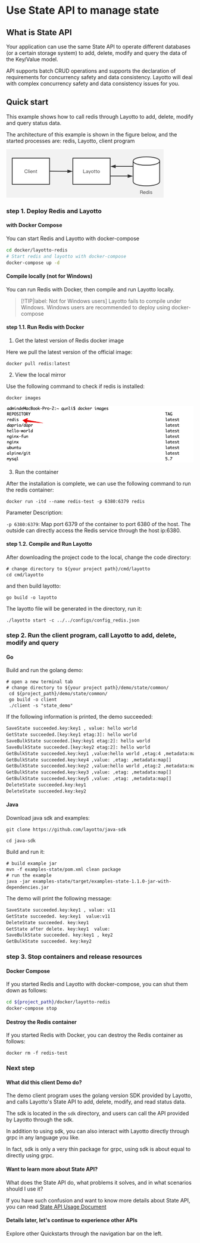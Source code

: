 # Use State API to manage state
## What is State API
Your application can use the same State API to operate different databases (or a certain storage system) to add, delete, modify and query the data of the Key/Value model.

API supports batch CRUD operations and supports the declaration of requirements for concurrency safety and data consistency. Layotto will deal with complex concurrency safety and data consistency issues for you.

## Quick start
This example shows how to call redis through Layotto to add, delete, modify and query status data.

The architecture of this example is shown in the figure below, and the started processes are: redis, Layotto, client program

![img.png](../../../img/state/img.png)

### step 1. Deploy Redis and Layotto
<!-- tabs:start -->
#### **with Docker Compose**
You can start Redis and Layotto with docker-compose

```bash
cd docker/layotto-redis
# Start redis and layotto with docker-compose
docker-compose up -d
```

#### **Compile locally (not for Windows)**
You can run Redis with Docker, then compile and run Layotto locally.

> [!TIP|label: Not for Windows users]
> Layotto fails to compile under Windows. Windows users are recommended to deploy using docker-compose

#### step 1.1. Run Redis with Docker

1. Get the latest version of Redis docker image

Here we pull the latest version of the official image:

```shell
docker pull redis:latest
```

2. View the local mirror 
   
Use the following command to check if redis is installed:
   
```shell
docker images
```

![img.png](../../../img/mq/start/img.png)

3. Run the container

After the installation is complete, we can use the following command to run the redis container:

```shell
docker run -itd --name redis-test -p 6380:6379 redis
```

Parameter Description:

`-p 6380:6379`: Map port 6379 of the container to port 6380 of the host. The outside can directly access the Redis service through the host ip:6380.

#### step 1.2. Compile and Run Layotto

After downloading the project code to the local, change the code directory:

```shell
# change directory to ${your project path}/cmd/layotto
cd cmd/layotto
```

and then build layotto:

```shell @if.not.exist layotto
go build -o layotto
```

The layotto file will be generated in the directory, run it:

```shell @background
./layotto start -c ../../configs/config_redis.json
```

<!-- tabs:end -->

### step 2. Run the client program, call Layotto to add, delete, modify and query
<!-- tabs:start -->
#### **Go**

Build and run the golang demo:
```shell
# open a new terminal tab
# change directory to ${your project path}/demo/state/common/
 cd ${project_path}/demo/state/common/
 go build -o client
 ./client -s "state_demo"
```

If the following information is printed, the demo succeeded:

```bash
SaveState succeeded.key:key1 , value: hello world 
GetState succeeded.[key:key1 etag:3]: hello world
SaveBulkState succeeded.[key:key1 etag:2]: hello world
SaveBulkState succeeded.[key:key2 etag:2]: hello world
GetBulkState succeeded.key:key1 ,value:hello world ,etag:4 ,metadata:map[] 
GetBulkState succeeded.key:key4 ,value: ,etag: ,metadata:map[] 
GetBulkState succeeded.key:key2 ,value:hello world ,etag:2 ,metadata:map[] 
GetBulkState succeeded.key:key3 ,value: ,etag: ,metadata:map[] 
GetBulkState succeeded.key:key5 ,value: ,etag: ,metadata:map[] 
DeleteState succeeded.key:key1
DeleteState succeeded.key:key2
```

#### **Java**

Download java sdk and examples:

```shell
git clone https://github.com/layotto/java-sdk
```

```shell
cd java-sdk
```

Build and run it:

```shell
# build example jar
mvn -f examples-state/pom.xml clean package
# run the example
java -jar examples-state/target/examples-state-1.1.0-jar-with-dependencies.jar
```

The demo will print the following message:

```bash
SaveState succeeded.key:key1 , value: v11
GetState succeeded. key:key1  value:v11
DeleteState succeeded. key:key1
GetState after delete. key:key1  value:
SaveBulkState succeeded. key:key1 , key2
GetBulkState succeeded. key:key2
```

<!-- tabs:end -->

### step 3. Stop containers and release resources
<!-- tabs:start -->
#### **Docker Compose**
If you started Redis and Layotto with docker-compose, you can shut them down as follows:

```bash
cd ${project_path}/docker/layotto-redis
docker-compose stop
```

#### **Destroy the Redis container**
If you started Redis with Docker, you can destroy the Redis container as follows:

```shell
docker rm -f redis-test
```

<!-- tabs:end -->

### Next step
#### What did this client Demo do?
The demo client program uses the golang version SDK provided by Layotto, and calls Layotto's State API to add, delete, modify, and read status data.

The sdk is located in the `sdk` directory, and users can call the API provided by Layotto through the sdk.

In addition to using sdk, you can also interact with Layotto directly through grpc in any language you like.

In fact, sdk is only a very thin package for grpc, using sdk is about equal to directly using grpc.

#### Want to learn more about State API?
What does the State API do, what problems it solves, and in what scenarios should I use it?

If you have such confusion and want to know more details about State API, you can read [State API Usage Document](zh/api_reference/state/reference)

#### Details later, let's continue to experience other APIs
Explore other Quickstarts through the navigation bar on the left.
